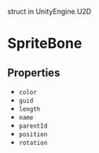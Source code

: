 struct in UnityEngine.U2D
# SpriteBone

## Properties
- `color`
- `guid`
- `length`
- `name`
- `parentId`
- `position`
- `rotation`
